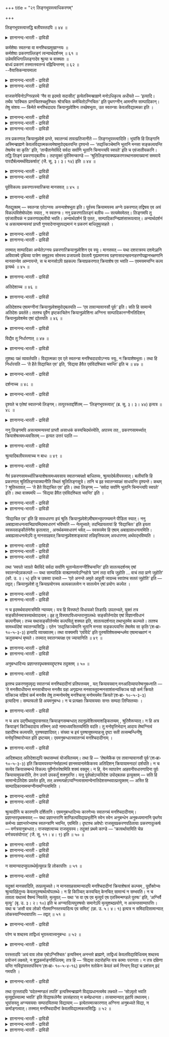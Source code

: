 +++
title = "२९ लिङ्गभूयस्त्वाधिकरणम्"

+++

लिङ्गभूयस्त्वात्तद्धि बलीयस्तदपि ॥ ४४ ॥  
<details><summary>ज्ञानानन्द-भारती - द्राविडी</summary>

लिङ्गबूयस्त्वात्तत्ति पलीयस्तदबि ॥ ४४ ॥
</details>

कर्मशेषाः स्वतन्त्रा वा मनश्चित्प्रमुखाग्नयः ॥  
कर्मशेषाः प्रकरणाल्लिङ्गं त्वन्यार्थदर्शनम् ॥ ६१ ॥  
उन्नेयविधिगाल्लिङ्गादेव श्रुत्या च वाक्यतः ॥  
बाध्यं प्रकरणं तस्मात्स्वतन्त्रं वह्निचिन्तनम् ॥ ६२ ॥  
--वैयासिकन्यायमाला

<details><summary>ज्ञानानन्द-भारती - द्राविडी</summary>

मऩस्, सित् मुदलाऩ अक्ऩिगळ् कर्मावै यॊट्टिऩवैगळा? अल्लदु स्वदन्दिरमाऩवैगळा? पिरगरणत्तिऩाल् कर्मावै यॊट्टिऩवै ताऩ्। लिङ्गमो वेऱु विषयत्तैक् काट्टक् कूडियदु।
</details>

<details><summary>ज्ञानानन्द-भारती - द्राविडी</summary>

ऊहिक्कक्कूडिय विदियिलुळ्ळ लिङ्गत्तिऩालुम्, सुरुदियिऩालुम्, वाक्कियत्तिऩालुम् पिरगरणम् पादिक्कप् पडुगिऱदु। आगैयाल् अक्ऩिगळैच् चिन्दिप्पदु स्वदन्दिर माऩदुदाऩ्।
</details>

वाजसनेयिनोऽग्निरहस्ये ‘नैव वा इदमग्रे सदासीत्’ इत्येतस्मिन्ब्राह्मणे मनोऽधिकृत्य अधीयते — ‘इत्यादि। तथैव ‘वाक्चितः प्राणचितश्चक्षुश्चितः श्रोत्रचितः कर्मचितोऽग्निचितः’ इति पृथगग्नीन् आमनन्ति साम्पादिकान्। तेषु संशयः — किमेते मनश्चिदादयः क्रियानुप्रवेशिनः तच्छेषभूताः, उत स्वतन्त्राः केवलविद्यात्मका इति ।

<details><summary>ज्ञानानन्द-भारती - द्राविडी</summary>

(पुरुषऩुडैय नूऱुवयदिल् ३६००० तिऩङ्गळ् उळ्ळऩ। ऒव्वॊरु तिऩत्तिलुम् उण्डागुम् मनोवि रुत्तियै अक्ऩियाग तियाऩित्तु ३६००० अक्ऩिगळैयुम् पिरदयगात्मस्वरूबमाग तियाऩम् सॆय्य वेण्डुम्। इदु पोल् वाक्, किराणम्, कण् मुदलाऩ इन्दिरियङ्गळिऩ् विरुत्तिगळुम् अक्ऩिगळ्। इवैगळ् अक्ऩि सयऩबिरगर णत्तिल् पडिक्कप्पट्टिरुप्पदाल् कर्मावुक्कु अङ्गम्। स्वदन्दिरमाऩ उबासऩमल्ल लिङ्गङ्गळ् अदिगमाग इरुन्दालुम् अवै तुदिसॆय्गिऱ अर्त्तवाद वाक्यत् तिलिरुप्पदाल् अवै पिरमाणमागादु। आगैयाल् पिरगरणबलत्ताल् इवै कर्मसेषम् ताऩ् ऎऩ्ऱु पूर्वबक्षम्।
</details>

<details><summary>ज्ञानानन्द-भारती - द्राविडी</summary>

इङ्गु तऩियाग विदि इल्लाददाल् अर्त्त वादत्तैक्कॊण्डे विदियै ऊगिक्क वेण्डियिरुप् पदाल् इन्द पिराह्मणम् मुऴुवदुमे विदिरूबम्दाऩ्। इदिलुळ्ळ लिङ्गम् पिरबलमाऩदालुम् मेलुम् सुरुदि वाक्य पिरमाणङ्गळिलिरुप्पदालुम् इम्मूऩ्ऱु पिरबल पिरमाणङ्गळाल् तुर्बलमाऩ पिरगरणत्तै तळ्ळिविट्टु इदु स्वदन्दिरमाऩ उबासऩम् ऎऩ्ऱु तीर्माऩम् ऎऩ्ऱु सित्तान्दम्)।
</details>

<details><summary>ज्ञानानन्द-भारती - द्राविडी</summary>

वाजसनेयिगळ् अक्ऩिरहस्यत्तिल् “इदु मुदलिल् सत्तागवुम् इरुन्ददिल्लै” ऎऩ्ऱ इन्द पिराह् मणत्तिल् मऩसैक् कुऱित्तु, अदु पूज्यमायुम्, मऩो मयमायुम्, मऩोविरुत्तियिल् आरोबिक्कप्पट्टदायुम् मुप्पत्ति आऱायिरम् अक्ऩिगळै तऩ्ऩुडैयदाग पार्त्तदु ऎऩ्बदु मुदलाऩदु सॊल्गिऱार्गळ्। अप्पडिये वाक्किऩाल् एऱ्पडुवदु क्राणत्ताल् एऱ्पडुवदु, कादिऩाल् एऱ्पडुवदु, कर्माविऩाल् (कर्मेन्दिरियत्ताल्) एऱ्पडुवदु, अक्ऩियिऩाल्(त्वक्किऩाल्)एऱ्पडुवदु ऎऩ्ऱु आरोबिक्कप्पट्ट वेऱु अक्ऩिगळैयुम् सॊल्लुगि ऱार्गळ्। अवै विषयमाग संसयम् - मऩसिऩाल् एऱ्प टुवदु मुदलाऩ इवै कर्माक्कळुडऩ् सेर्न्दु अवैग ळुक्कु सेषमायिरुप्पवैगळा? अल्लदु, स्वदन्दिरमाग तऩियाऩ उबासऩा स्वरूबङ्गळा? ऎऩ्ऱु।
</details>

तत्र प्रकरणात् क्रियानुप्रवेशे प्राप्ते, स्वातन्त्र्यं तावत्प्रतिजानीते — लिङ्गभूयस्त्वादिति। भूयांसि हि लिङ्गानि अस्मिन्ब्राह्मणे केवलविद्यात्मकत्वमेषामुपोद्बलयन्ति दृश्यन्ते — ‘तद्यत्किञ्चेमानि भूतानि मनसा सङ्कल्पयन्ति तेषामेव सा कृतिः’ इति, ‘तान्हैतानेवंविदे सर्वदा सर्वाणि भूतानि चिन्वन्त्यपि स्वपते’ इति च एवंजातीयकानि। तद्धि लिङ्गं प्रकरणाद्बलीयः। तदप्युक्तं पूर्वस्मिन्काण्डे — ‘श्रुतिलिङ्गवाक्यप्रकरणस्थानसमाख्यानां समवाये पारदौर्बल्यमर्थविप्रकर्षात्’ (जै. सू. ३। ३। १४) इति ॥ ४४ ॥

<details><summary>ज्ञानानन्द-भारती - द्राविडी</summary>

अप्पॊऴुदु पिरगरणत्तिऩाल् कर्मावुडऩ् सेर्न् दवै ऎऩ्ऱु वरुम्बोदु, "लिङ्गम् अदिगमायिरुप्पदाल्” स्वादन्द्र्यम् ताऩ् ऎऩ्ऱु पिरदिक्ञै सॆय्गिऱार्। इन्द पिराह्मणत्तिल् इवैगळुक्कु वॆऱुम् वित्यास्वरूब मायिरुक्कुम् तऩ्मैयै पलप्पडुत्तुवदाग अदिगमाऩ लिङ्गङ्गळ् काणप्पडुगिऩ्ऱऩ अल्लवा? “इन्द पूदङ्गळ् ऎदै ऎदैयॆल्लाम्मऩदाल् कल्बिक्किऩ्ऱऩवो, अदु अवैगळिऩ् सॆयल् ऎऩ्ऱु, अन्द इवैगळै ऎप्पॊ ऴुदुम् ऎल्ला पूदङ्गळुम् इव्विदम् तियाऩिक्किऱ वऩुक्कु तूङ्गुम् पोदुगूड कॊण्डु वन्दु सेर्क्किऩ्ऱऩ” ऎऩ्ऱु इदु पोल उळ्ळवैगळ्।
</details>

<details><summary>ज्ञानानन्द-भारती - द्राविडी</summary>

अन्द लिङ्गमो, पिरगरणत्तैविड अदिग पल मुळ्ळदु, अप्पडिये मुन्दिऩ काण्डत्तिल् सॊल्लप्पट्टि रुक्किऱदु, “सुरुदि, लिङ्गम्, वाक्यम्, पिरगरणम्, स्ताऩम्, समाक्यै इवै सेरुम्बोदु मेलुळ्ळदऱ्कु पलम् कुऱैवु, विषयत्तिलिरुन्दु विलगियिरुप्पदाल्" (जैमिऩि सूत्रम्।III-३-१४) ऎऩ्ऱु।
</details>

पूर्वविकल्पः प्रकरणात्स्यात्क्रिया मानसवत् ॥ ४५ ॥  
<details><summary>ज्ञानानन्द-भारती - द्राविडी</summary>

पूर्वविगल्ब: प्रगरणात् स्यात् क्रिया माऩसवत् ॥ ४५ ॥
</details>

नैतद्युक्तम् — स्वतन्त्रा एतेऽग्नयः अनन्यशेषभूता इति। पूर्वस्य क्रियामयस्य अग्नेः प्रकरणात् तद्विषय एव अयं विकल्पविशेषोपदेशः स्यात् , न स्वतन्त्रः। ननु प्रकरणाल्लिङ्गं बलीयः — सत्यमेवमेतत्। लिङ्गमपि तु एवंजातीयकं न प्रकरणाद्बलीयो भवति। अन्यार्थदर्शनं हि एतत् , साम्पादिकाग्निप्रशंसारूपत्वात्। अन्यार्थदर्शनं च असत्यामन्यस्यां प्राप्तौ गुणवादेनाप्युपपद्यमानं न प्रकरणं बाधितुमुत्सहते ।

<details><summary>ज्ञानानन्द-भारती - द्राविडी</summary>

पूर्वबक्षम् : इन्द अक्ऩिगळ् स्वदन्दिरमाऩवै, वेऱु ऎदऱ्कुम् सेषमायिरुप्पवैयल्ल, ऎऩ्ऱु ऎदु सॊल्लप्पट्टदो, अदु युक्तमिल्लै। मुऩ्ऩाल् उळ्ळ किरियामयमाऩ अक्ऩियिऩ् पिरगरणत्तिऩाल्, अदु विषयमागवे विसेषमाऩ सङ्गल्बत्तिऩ् उबदेसमायि रुक्कलाम् ; स्वदन्दिरमल्ल।
</details>

<details><summary>ज्ञानानन्द-भारती - द्राविडी</summary>

पिरगरणत्तैविड लिङ्गम् अदिग पलमुळ्ळदिल् लैया? ऎऩ्ऱाल्, अदु वास्तवम् ताऩ्। आऩाल्, इदु पोलुळ्ळ लिङ्गमुम्, पिरगरणत्तैविड अदिग पलमुळ्ळ तॆऩ्बदिल्लै, एऩॆऩ्ऱाल्, इदु वेऱु विषयत्तै यल्लवा काट्टुवदु पावऩै सॆय्य वेण्डिय अक्ऩियिऩ् स्तोत्ररूबमायिरुप्पदाल् वेऱु पिराप्ति इल्लामलिरुन्दाल् वेऱु विषयत्तैक् काट्टुवदु कुणवादमाग पॊरुन्दक्कूडियदु पिरगरणत्तै पादिक्कप्पोदादु।
</details>

तस्मात् साम्पादिका अप्येतेऽग्नयः प्रकरणात्क्रियानुप्रवेशिन एव स्युः। मानसवत् — यथा दशरात्रस्य दशमेऽहनि अविवाक्ये पृथिव्या पात्रेण समुद्रस्य सोमस्य प्रजापतये देवतायै गृह्यमाणस्य ग्रहणासादनहवनाहरणोपह्वानभक्षणानि मानसान्येव आम्नायन्ते, स च मानसोऽपि ग्रहकल्पः क्रियाप्रकरणात् क्रियाशेष एव भवति — एवमयमप्यग्नि कल्प इत्यर्थः ॥ ४५ ॥

<details><summary>ज्ञानानन्द-भारती - द्राविडी</summary>

आगैयाल् इन्द अक्ऩिगळ् पाविक्कवेण्डियदायि रुन्दालुम्, पिरगरणत्तिऩाल्, कर्माविल् सम्बन्दप्पट्ट वैगळेयागुम्। "माऩसम् पोल" ऎप्पडियॆऩ्ऱाल्, तुवादसरात्रत्तिल् “अवि वाक्यम्” ऎऩ्ऱ पत्तावदु नाळिल् पिरुदिवीयागिऱ पात्तिरत्तिऩाल् पिरजाबदियॆऩ्ऱ तेवदैयै उत्तेसित्तु ऎडुक्कप्पडुगिऱ समुत्तिरमागिऱ सोमरसत्तिऱ्कु किरहऩम् (ऎडुप्पदु), आसादऩम् (वैप्पदु)। हवऩम् (होमम्), आहरणम् (मीदत्तै ऎडुत्तुक्कॊळ्वदु), उबह्वाऩम् (ऒरुवरैयॊरुवर् कूप्पिट्टु अनुमदि कॊडुप्पदु) पक्षणम् (साप्पिडुवदु) ऎल्लाम् मऩसिऩालेये सॆय्यवेण्डियदाग सॊल्लप् पट्टिरुक्किऩ्ऱऩ। अन्द क्रह कारियम् माऩसमाय् इरुन्दालुम् कर्म पिरगरणमायिरुप्पदाल्, कर्मावुक्कु अङ्गमागत्ताऩ् आगिऱदु। अव्विदमे इन्द अक्ऩियै कल्बिप्पदुम्, ऎऩ्ऱु अर्त्तम्।
</details>

अतिदेशाच्च ॥ ४६ ॥  
<details><summary>ज्ञानानन्द-भारती - द्राविडी</summary>

अदिदेसाच्च ॥ ४६ ॥
</details>

अतिदेशश्च एषामग्नीनां क्रियानुप्रवेशमुपोद्बलयति — ‘एव तावान्यावानसौ पूर्वः’ इति। सति हि सामान्ये अतिदेशः प्रवर्तते। ततश्च पूर्वेण इष्टकाचितेन क्रियानुप्रवेशिना अग्निना साम्पादिकानग्नीनतिदिशन् क्रियानुप्रवेशमेव एषां द्योतयति ॥ ४६ ॥

<details><summary>ज्ञानानन्द-भारती - द्राविडी</summary>

मेलुम्, अदिदेसमुम् (अदैप्पोल इदु ऎऩ्बदु) इन्द अक्ऩिगळुक्कु किरियैयुडऩ् सम्बन्दत्तै पलप् पडुत्तुगिऱदु, पूज्यमाऩ मुप्पत्ति आऱायिरम् अक्ऩिगळ् अवैगळिल् ऒव्वॊऩ्ऱुमे मुऩ्ऩुळ्ळ अदु ऎव्वळवो अव्वळवु ऎऩ्ऱु, समाऩमायिरुन्दाल्दाऩ् अदिदेसम् इरुक्कुमॆऩ्बदु पिरसित्तम्। आगैयाल् मुऩ्ऩुळ्ळ, इष्टगैयाल् एऱ्पडुम् किरियैक्कु सम्बन्दप्पट्ट अक्ऩियुडऩ्, पावऩैसॆय्य वेण्डिय अक्ऩिगळै अदिदेसम् सॆय्वदु इवैगळुक्कुम् कर्माविऩ् सम्बन्दत्तैये काट्टुगिऱदु।
</details>

विद्यैव तु निर्धारणात् ॥ ४७ ॥  
<details><summary>ज्ञानानन्द-भारती - द्राविडी</summary>

वित्३यैव तु निर्दा४रणात् ॥ ४७ ॥
</details>

तुशब्दः पक्षं व्यावर्तयति। विद्यात्मका एव एते स्वतन्त्रा मनश्चिदादयोऽग्नयः स्युः, न क्रियाशेषभूताः। तथा हि निर्धारयति — ‘ते हैते विद्याचित एव’ इति, ‘विद्यया हैवैत एवंविदश्चिता भवन्ति’ इति च ॥ ४७ ॥

<details><summary>ज्ञानानन्द-भारती - द्राविडी</summary>

सित्तान्दम् : ‘तु’ (आऩाल्) ऎऩ्ऱ सप्तम् (मुऩ्) पक्षत्तै विलक्कुगिऱदु। इन्द मऩसिऩाल् एऱ्पडुवदु ऎऩ्बदु मुदलाऩ पावऩारूबमाऩ अक्ऩिगळ् स्वदन् दिरम्दाऩ् किरिया सेषमायिरुप्पवैयल्ल। अप्पडिये यल्लवा निर्दारणम् सॆय्यप्पडुगिऱदु। 'अन्द इवै पावऩैयाल् एऱ्पडुगिऱवैगळे' ऎऩ्ऱुम् 'इव्विदम् त्याऩम् सॆय्गिऱवऩुडैय त्याऩत्ताल्दाऩ् इवैगळ् एऱ्पट्टिरुक्किऩ्ऱऩ' ऎऩ्ऱुम्,
</details>

दर्शनाच्च ॥ ४८ ॥  
<details><summary>ज्ञानानन्द-भारती - द्राविडी</summary>

तार्सनाच्च ॥ ४८ ॥
</details>

दृश्यते च एतेषां स्वातन्त्र्ये लिङ्गम्। तत्पुरस्ताद्दर्शितम् — ‘लिङ्गभूयस्त्वात्’ (ब्र. सू. ३। ३। ४४) इत्यत्र ॥ ४८ ॥

<details><summary>ज्ञानानन्द-भारती - द्राविडी</summary>

इवैगळुडैय स्वदन्दिर विषयमाग लिङ्गमुम् काणप्पडुगिऱदु। अदु मुऩ्ऩाल् “लिङ्गम् अदिगमाय् इरुप्पदाल्" (सूत्रम्।III-३-४४) ऎऩ्ऱविडत्तिल् काट्टप्पट्टुविट्टदु।
</details>

ननु लिङ्गमपि असत्यामन्यस्यां प्राप्तौ असाधकं कस्यचिदर्थस्येति, अपास्य तत् , प्रकरणसामर्थ्यात् क्रियाशेषत्वमध्यवसितम् — इत्यत उत्तरं पठति —

<details><summary>ज्ञानानन्द-भारती - द्राविडी</summary>

वेऱु ऎदऩालुम् एऱ्पडामल्बोऩाल्, लिङ्गमुम् कूड ऎन्द विषयत्तैयुम् सादिक्कक्कूडियदिल्लै यॆऩ्ऱु अदै तळ्ळिविट्टु, पिरगरणबलत्तिऩाल् किरियासेषमायिरुक्कुम् तऩ्मै तीर्माऩिक्कप्पट्टदे यॆऩ्ऱाल् अदऱ्कु पदिल् सॊल्गिऱार्:-
</details>

श्रुत्यादिबलीयस्त्वाच्च न बाधः ॥ ४९ ॥  
<details><summary>ज्ञानानन्द-भारती - द्राविडी</summary>

च्रुत्यादिबलीयस्त्वाच्च न पाद: ॥ ४९ ॥
</details>

नैवं प्रकरणसामर्थ्यात्क्रियाशेषत्वमध्यवसाय स्वातन्त्र्यपक्षो बाधितव्यः, श्रुत्यादेर्बलीयस्त्वात्। बलीयांसि हि प्रकरणात् श्रुतिलिङ्गवाक्यानीति स्थितं श्रुतिलिङ्गसूत्रे। तानि च इह स्वातन्त्र्यपक्षं साधयन्ति दृश्यन्ते। कथम् ? श्रुतिस्तावत् — ‘ते हैते विद्याचित एव’ इति। तथा लिङ्गम् — ‘सर्वदा सर्वाणि भूतानि चिन्वन्त्यपि स्वपते’ इति। तथा वाक्यमपि — ‘विद्यया हैवैत एवंविदश्चिता भवन्ति’ इति ।

<details><summary>ज्ञानानन्द-भारती - द्राविडी</summary>

पिरगरणत्तिऩ् पलत्तैक्कॊण्डु किरिया सेषमाय् इरुक्कुम् तऩ्मैयै तीर्माऩित्तु इव्विदम् स्वदन्दिरमॆऩ्ऱबक्षम् पादिक्कक्कूडियदिल्लै। "सुरुदि मुदलियदु अदिग पलमुळ्ळवैगळाऩदिऩाल्”, सुरुदि, लिङ्गम्, वाक्यम् इवैगळ् पिरगरणत्तैविड अदिग पलमुळ्ळवैयॆऩ्ऱल्लवा “सुरुदि लिङ्ग” सूत्रत्तिल् (जैमिनि।II-३-१४) तीर्माऩित्तिरुक्किऱदु? अवैगळो इङ्गे स्वदन्दिरम् ऎऩ्ऱ पक्षत्तै सादित्तुक् कॊडुप्पदागत् तॆरिगिऩ्ऱऩ।
</details>

<details><summary>ज्ञानानन्द-भारती - द्राविडी</summary>

ऎप्पडि? सुरुदि: "अन्द इवै वित्यैयिऩाल् एऱ्पडुबवै ताऩ्” ऎऩ्ऱु अप्पडिये लिङ्गम्: “ऎप्पॊऴुदुम् ऎल्ला पूदङ्गळुम् तूङ्गुगिऱवऩुक्कुम् कूड सेर्त्तु विडुगिऱार्गळ्" ऎऩ्ऱु अप्पडि वाक्यमुम् 'इव्विदम् अऱिगिऱवऩुक्कु वित्यैयिऩालेये इवै सेर्क्कप्पट्टवैयागिऩ्ऱऩ' ऎऩ्ऱु।
</details>

‘विद्याचित एव’ इति हि सावधारणा इयं श्रुतिः क्रियानुप्रवेशेऽमीषामभ्युपगम्यमाने पीडिता स्यात्। ननु अबाह्यसाधनत्वाभिप्रायमिदमवधारणं भविष्यति — नेत्युच्यते; तदभिप्रायतायां हि ‘विद्याचितः’ इति इयता स्वरूपसङ्कीर्तनेनैव कृतत्वात् , अनर्थकमवधारणं भवेत् — स्वरूपमेव हि एषाम् अबाह्यसाधनत्वमिति। अबाह्यसाधनत्वेऽपि तु मानसग्रहवत् क्रियानुप्रवेशशङ्कायां तन्निवृत्तिफलम् अवधारणम् अर्थवद्भविष्यति ।

<details><summary>ज्ञानानन्द-भारती - द्राविडी</summary>

“वित्यैयिऩाल् एऱ्पडुबवैदाऩ्" ऎऩ्ऱु अवदारणत्तुडऩ् (“ताऩ्” ऎऩ्ऱु अऴुत्तिच् चॊल्लुम् वार्त्तैयुडऩ्) कूडिऩ सुरुदियाऩदु, इवैगळुक्कु किरिया सम्बन्दत्तै ऒप्पुक्कॊण्डाल्, पादिक्कप्पट्ट ताग आगुम्।
</details>

<details><summary>ज्ञानानन्द-भारती - द्राविडी</summary>

वॆळिसादऩम् इल्लैयॆऩ्ऱ अबिप्पिराय मुळ्ळदाग इन्द अवदारणम् इरुक्कलामेयॆऩ्ऱाल्, अप्पडिल्ल ऎऩ्ऱु सॊल्लप्पडुगिऱदु। अन्द अबिप्पिराय मिरुक्कुमेयाऩाल् “वित्यैयिऩाल् एऱ्पडुवदु” ऎऩ्ऱ इव्वळविऩालेये वित्यास्वरूबम् सॊल्लप्पट्टदाग आगिविडुमाऩदिऩाल् इन्द अवदारणम् अर्त्तमऱ्ऱदाग एऱ्पडुम्। एऩॆऩ्ऱाल्, इवैगळिऩ् स्वरूबमे वॆळिसादऩमऱ्ऱ तऩ्मैदाऩे।
</details>

<details><summary>ज्ञानानन्द-भारती - द्राविडी</summary>

वॆळिसादऩमऱ्ऱदायिरुन्द पोदिलुम् माऩसमाऩ किरहम्बोल किरियैयुडऩ् सेरलामेयॆऩ्ऱु सन्दे हम् वरुम्बोदु, अदैयुम् विलक्कुवदैक् पिरयोजऩ मायुळ्ळदाग अवदारणम् अर्त्तमुळ्ळदाग आगुम्।
</details>

तथा ‘स्वपते जाग्रते चैवंविदे सर्वदा सर्वाणि भूतान्येतानग्नींश्चिन्वन्ति’ इति सातत्यदर्शनम् एषां स्वातन्त्र्येऽवकल्पते — यथा साम्पादिके वाक्प्राणमयेऽग्निहोत्रे ‘प्राणं तदा वाचि जुहोति … वाचं तदा प्राणे जुहोति’ (कौ. उ. २। ५) इति च उक्त्वा उच्यते — ‘एते अनन्ते अमृते आहुती जाग्रच्च स्वपंश्च सततं जुहोति’ इति — तद्वत्। क्रियानुप्रवेशे तु क्रियाप्रयोगस्य अल्पकालत्वेन न सातत्येन एषां प्रयोगः कल्पेत ।

<details><summary>ज्ञानानन्द-भारती - द्राविडी</summary>

अप्पडिये, "तूङ्गुगिऱवऩो, विऴित्तुक् कॊण्डि रुप्पवऩो ऎप्पडियुम्, इव्विदम् अऱिन्दवऩुक्कु ऎप्पॊऴुदुम् ऎल्ला पूदङ्गळुम् इन्द अक्ऩिगळै सेर्त्तुक् कॊडुक्किऩ्ऱऩ” ऎऩ्ऱु तॊडर्न्दिरुप्पदैक् काण्बदु इवैगळुक्कु स्वादन्द्र्यमाऩाल्दाऩ् पॊरुन्दुम्।
</details>

<details><summary>ज्ञानानन्द-भारती - द्राविडी</summary>

ऎप्पडि सम्बादऩम् (पावऩै) सॆय्य वेण्डिय तायुळ्ळ वाक्कु पिराणमय अक्ऩिहोत्रत्तिल् “अप्पॊऴुदु पिराणऩै वाक्किल् होमम् सॆय्गिऱाऩ्, अप्पॊऴुदु वाक्कै पिराणऩिल् होमम् सॆय्गिऱाऩ्” (कौषीदगी।II-५) ऎऩ्ऱु सॊल्लिविट्टु, “इन्द ऎल्लै यऱ्ऱ अमिरुदमाऩ इरण्डु आहुदिगळै विऴित्तुक् कॊण्डिरुक्कैयिलुम्, तूङ्गुम्बोदुम् तॊडर्न्दु होमम् सॆय्गिऱाऩ्" ऎऩ्ऱु सॊल्लप्पडुगिऱदो, अदैप्पोलवे किरियैयुडऩ् सेरुमाऩाल् किरियै सॆय्वदु स्वल्बगालमे याऩदाल्, इवैगळुक्कु तॊडर्न्दु (ऎप्पॊऴुदुम्) पिरयोगम् एऱ्पडादु।
</details>

न च इदमर्थवादमात्रमिति न्याय्यम्। यत्र हि विस्पष्टो विधायको लिङादिः उपलभ्यते, युक्तं तत्र सङ्कीर्तनमात्रस्यार्थवादत्वम्। इह तु विस्पष्टविध्यन्तरानुपलब्धेः सङ्कीर्तनादेव एषां विज्ञानविधानं कल्पनीयम्। तच्च यथासङ्कीर्तनमेव कल्पयितुं शक्यत इति, सातत्यदर्शनात् तथाभूतमेव कल्प्यते। ततश्च सामर्थ्यादेषां स्वातन्त्र्यसिद्धिः। एतेन ‘तद्यत्किञ्चेमानि भूतानि मनसा सङ्कल्पयन्ति तेषामेव सा कृतिः’(श॰ब्रा॰ १०-५-३-३) इत्यादि व्याख्यातम्। तथा वाक्यमपि ‘एवंविदे’ इति पुरुषविशेषसम्बन्धमेव एषामाचक्षाणं न क्रतुसम्बन्धं मृष्यते। तस्मात् स्वातन्त्र्यपक्ष एव ज्यायानिति ॥ ४९ ॥

<details><summary>ज्ञानानन्द-भारती - द्राविडी</summary>

मेलुम्, इदुवॆऱुम् अर्त्तवादमॆऩ्बदुम् नियाय मिल्लै। ऎङ्गे वॆगुस्पष्टमाग विदिप्पदायुळ्ळ लिङ् मुदलियदु काणप्पडुगिऱदो, अङ्गेयल्लवा सॊल्व तऱ्कु मट्टुम् अर्त्तवादत्तऩ्मै युक्तमागुम्? इङ्गे यो वॆगु तॆळिवायुळ्ळ वेऱु विदि काणप्पडाददाल्, सॊल्वदिलिरुन्दे इवैगळुक्कु उबासऩा विदि कल्बिक्कवेण्डुम्। अदुवुम् ऎप्पडि सॊल्लियिरुक्किऱदो अप्पडियेदाऩ् कल्बिक्कमुडियुम् ऎऩ्ऱु तुडर्च्चिगाणप् पडुवदाल्, अव्विदमे ताऩ् कल्बिक्कप्पडुगिऱदु। अन्द पलत्तिऩालुम् स्वादन्द्र्यम् सित्तिक्किऱदु। इदिऩाल् “इन्द पूदङ्गळ् ऎदैयॆल्लाम् मऩसिऩाल् सङ्गल्बिक् किऩ्ऱऩवो, अवैगळुडैयदे इन्द सॆयल्” ऎऩ्बदु मुदलियदुम् वियाक्याऩम् सॆय्यप्पट्टुविट्टदु। अप्पडिये “इव्विदम् अऱिन्दवऩुक्कु” ऎऩ्ऱ कुऱिप्पिट्ट पुरुषऩुडऩ् सम्बन्दत्तैये सॊल्गिऱ वाक्यमुम् किरदु सम्बन्दत्तै सहिक्कादु।
</details>

<details><summary>ज्ञानानन्द-भारती - द्राविडी</summary>

आगैयाल् स्वादन्द्र्य पक्षम् ताऩ् सिऱन्ददु ऎऩ्ऱु।
</details>

अनुबन्धादिभ्यः प्रज्ञान्तरपृथक्त्ववद्दृष्टश्च तदुक्तम् ॥ ५० ॥  
<details><summary>ज्ञानानन्द-भारती - द्राविडी</summary>

अऩुबन्दादिप्पुय: प्रज्ञान्दरप्रुदक्त्व वत्त्रुष्टच्च तदुक्तम् ॥ ५० ॥
</details>

इतश्च प्रकरणमुपमृद्य स्वातन्त्र्यं मनश्चिदादीनां प्रतिपत्तव्यम् , यत् क्रियावयवान् मनआदिव्यापारेष्वनुबध्नाति — ‘ते मनसैवाधीयन्त मनसाचीयन्त मनसैव ग्रहा अगृह्यन्त मनसास्तुवन्मनसाशंसन्यत्किञ्च यज्ञे कर्म क्रियते यत्किञ्च यज्ञियं कर्म मनसैव तेषु तन्मनोमयेषु मनश्चित्सु मनोमयमेव क्रियते’(श॰ब्रा॰ १०-५-३-३) इत्यादिना। सम्पत्फलो हि अयमनुबन्धः। न च प्रत्यक्षाः क्रियावयवाः सन्तः सम्पदा लिप्सितव्याः ।

<details><summary>ज्ञानानन्द-भारती - द्राविडी</summary>

इदिऩालेयुम्, पिरगरणत्तै मीऱि मऩसिऩाल् एऱ्पडुवदु मुदलियवैगळुक्कु स्वादन्द्र्यम् अऱियप् पडवेण्डुम्। ऎप्पडि ऎऩ्ऱाल्, किरियैयिऩ् अङ्गङ्गळै मऩस् मुदलाऩदिऩ् वियाबारङ्गळिल् सम्बन्दप्पडुत् तिविडुगिऱदु। “अन्द अक्ऩिगळ् मऩसिऩालेये आदाऩम् सॆय्यप्पट्टऩ। मऩसिऩालेये (इष्टगैगळ्) सेर्क् कप्पट्टऩ; मऩसिऩालेये किरहङ्गळ् (पात्तिरङ्गळ्) किरहिक्कप्पट्टऩ; मऩसिऩाल् (उत्कादाक्कळ्) स्तोत् रम् सॆय्गिऱार्गळ्; मऩसिऩाल् (होदाक्कळ्) स्तोत्रम् सॆय्गिऱार्गळ्; यक्ञत्तिल् ऎन्द ऎन्द कर्मा सॆय्यप् पडुगिऱदो, ऎदु ऎदॆल्लाम् यक्ञस्वरूब कर्मावो ऎल्लाम् मऩसिऩाल् ताऩ्। मऩसिऩाल् सॆय्यप्पट्ट अन्द मऩोमयङ्गळिल् मऩोमयम्दाऩ् सॆय्यप्पडु किऱदु” ऎऩ्बदु मुदलियदाल्। इव्विदम् सेर्त्तुविडुवदु सम्बत्तै (पावऩैयै) पिरयोजऩमायुडैयदु। पिरत्यक्षमायिरुक्किऱ किरियैयिऩ् अङ्गङ्गळ् सम्बत् तिऩाल् अडैयत्तक्कवै अल्ल।
</details>

न च अत्र उद्गीथाद्युपासनवत् क्रियाङ्गसम्बन्धात् तदनुप्रवेशित्वमाशङ्कितव्यम् , श्रुतिवैरूप्यात्। न हि अत्र क्रियाङ्गं किञ्चिदादाय तस्मिन् अदो नामाध्यवसितव्यमिति वदति। तु मनोवृत्तिभेदान् आदाय तेष्वग्नित्वं ग्रहादींश्च कल्पयति, पुरुषयज्ञादिवत्। संख्या च इयं पुरुषायुषस्याहःसु दृष्टा सती तत्सम्बन्धिनीषु मनोवृत्तिष्वारोप्यत इति द्रष्टव्यम्। एवमनुबन्धात्स्वातन्त्र्यं मनश्चिदादीनाम् ।

<details><summary>ज्ञानानन्द-भारती - द्राविडी</summary>

इङ्गे उत्कीदम् मुदलाऩ उबासऩैगळैप् पोल किरियैयिऩ् अङ्गत्तिऱ्कु सम्बन्दमिरुप्पदाल् किरियैक्कु सम्बन्दमुळ्ळवैयॆऩ्ऱु ऎण्ण मुडियादु। सुरुदि वेऱुविदमायिरुप्पदाल्। इङ्गे एदेऩुम् किरियाङ् गत्तै ऎडुत्तुक्कॊण्डु अदिल् इदै अत्यासम् सॆय्यवेण्डुमॆऩ्ऱु सॊल्लविल्लैये? आऩाल् मुप्पत्ति आऱायिरम् मऩोविरुत्ति पेदङ्गळै ऎडुत्तुक्कॊण्डु अवैगळिल् अक्ऩित्तऩ्मैयैयुम् पात्तिरम् मुदलियवैगळैयुम् कल्बिक्किऱदु। पुरुषयक् ञम् मुदलियदिल्बोल (३६,०००) इन्द ऎण्णिक्कैयो मऩुष्यऩुडैय आयुसिलुळ्ळ नाट्कळिल् (वरुषम् ३६० नाट्कळ् वीदम् १०० वरुषङ्गळुक्कु) काणप्पडुवदा यिरुप्पदु अवैगळुक्कु सम्बन्दप्पट्ट मऩोविरुत्ति कळिल् एऱ्ऱप्पडुगिऩ्ऱदु ऎऩ्ऱु अऱियवुम्। इव्विदम् अऩुबन्दमिरुप्पदाल् मऩसिऩाल् एऱ्पडुबवैगळुक्कु स्वादन्द्र्यम्।
</details>

आदिशब्दात् अतिदेशाद्यपि यथासम्भवं योजयितव्यम्। तथा हि — ‘तेषामेकैक एव तावान्यावानसौ पूर्वः’(श॰ब्रा॰ १०-५-३-३) इति क्रियामयस्याग्नेर्माहात्म्यं ज्ञानमयानामेकैकस्य अतिदिशन् क्रियायामनादरं दर्शयति। न च सत्येव क्रियासम्बन्धे विकल्पः पूर्वेणोत्तरेषामिति शक्यं वक्तुम्। न हि, येन व्यापारेण आहवनीयधारणादिना पूर्वः क्रियायामुपकरोति, तेन उत्तरे उपकर्तुं शक्नुवन्ति। यत्तु पूर्वपक्षेऽप्यतिदेश उपोद्बलक इत्युक्तम् — सति हि सामान्येऽतिदेशः प्रवर्तत इति, तत् अस्मत्पक्षेऽप्यग्नित्वसामान्येनातिदेशसम्भवात्प्रत्युक्तम् — अस्ति हि साम्पादिकानामप्यग्नीनामग्नित्वमिति ।

<details><summary>ज्ञानानन्द-भारती - द्राविडी</summary>

(सूत्तिरत्तिलुळ्ळ) 'आदि' (मुदलिय) ऎऩ्ऱ सप्तत्तिऩाल् अदिदेसम् मुदलियदुम् सम्बवत्तिऱ्कुत् तक्कबडि सेर्त्तुक्कॊळ्ळ वेण्डियवै। अप्पडिये "मुऩ्ऩुळ्ळ अदु ऎव्वळवो, अव्वळवु अवैगळिल् ऒव्वॊऩ्ऱुम्" ऎऩ्ऱु किरियामयमाऩ अक्ऩियिऩ् माहात्म्यत्तै ञाऩमयङ्गळिल् ऒव्वॊऩ्ऱुक्कुम् अदिदेसम् सॆय्वदु किरियैयिल् अऩादावैक् काट्टु किऱदु। किरिया सम्बन्दम् इरुक्कुम् पोदे मुऩ्ऩुळ्ळ तुडऩ् पिऩ्ऩुळ्ळवैगळुक्कु विगल्बम् ऎऩ्ऱु सॊल्ल मुडियादु। एऩॆऩ्ऱाल् आहवनीयत्तै तरिक्किऱदु मुदलिय ऎन्द वियाबारत्तिऩाल् मुऩ्ऩुळ्ळदु (अक्ऩि) किरियैक्कु उबगारम् सॆय्गिऱदो अन्द वियाबारत् तिऩाल् मेलुळ्ळवै उबगारम् सॆय्यमुडियादु।
</details>

<details><summary>ज्ञानानन्द-भारती - द्राविडी</summary>

पूर्वबक्षत्तिलुम् अदिदेसम् पक्कबलम् कॊडुप्प तॆऩ्ऱु ऎदु सॊल्लप्पट्टदो, समाऩत्तऩ्मै यिरुन्दाल् अदिदेसम् पिरविरुत्तिक्किऱदु ऎऩ्ऱु अदु नम्मुडैय पक्षत्तिलुम्गूड अक्ऩित्तऩ्मैयॆऩ्ऱ समाऩत्तऩ्मैयिऩाल् अदिदेसम् सम्बविक्कुमाऩदाल् पदिल् सॊल्लप्पट्टुविट्टदु। पावऩै सॆय्यप्पडुम् अक्ऩिगळुक्कुम् अक्ऩित्तऩ्मै इरुक्किऱदु ऎऩ्ऱु।
</details>

श्रुत्यादीनि च कारणानि दर्शितानि। एवमनुबन्धादिभ्यः कारणेभ्यः स्वातन्त्र्यं मनश्चिदादीनाम्। प्रज्ञान्तरपृथक्त्ववत् — यथा प्रज्ञान्तराणि शाण्डिल्यविद्याप्रभृतीनि स्वेन स्वेन अनुबन्धेन अनुबध्यमानानि पृथगेव कर्मभ्यः प्रज्ञान्तरेभ्यश्च स्वतन्त्राणि भवन्ति, एवमिति। दृष्टश्च अवेष्टेः राजसूयप्रकरणपठितायाः प्रकरणादुत्कर्षः — वर्णत्रयानुबन्धात्। राजयज्ञत्वाच्च राजसूयस्य। तदुक्तं प्रथमे काण्डे — ‘क्रत्वर्थायामिति चेन्न वर्णत्रयसंयोगात्’ (जै. सू. ११। ४। ९) इति ॥ ५० ॥

<details><summary>ज्ञानानन्द-भारती - द्राविडी</summary>

सुरुदि मुदलाऩ कारणङ्गळुम् काट्टप्पट्टऩ। इव्विदम् अऩुबन्दम् मुदलिय कारणङ्गळाल् मऩसि ऩाल् एऱ्पडुवदु मुदलियवैगळुक्कु स्वादन्द्र्यम् “वेऱु उबासऩैयिऩ् तऩित्तऩ्मैबोल” साण्डिल्य वित्यै मुदलाऩ वेऱु उबासऩैगळ् तम् तम् अऩुबन्दत्तुडऩ् सम्बन्दप्पडुबवैगळ् ऎप्पडि कर्माक् कळिलिरुन्दुम् मऱ्ऱ उबासऩैगळिलिरुन्दुम् वेऱागवे स्वदन्दिरमाग इरुक्किऩ्ऱऩवो, अप्पडिये ऎऩ्ऱु।
</details>

<details><summary>ज्ञानानन्द-भारती - द्राविडी</summary>

राजसूय पिरगरणत्तिल् सॊल्लप्पट्टिरुक्किऱ “अवेष्टि” ऎऩ्ऱ इष्टिक्कु, मूऩ्ऱु वर्णङ्गळुक्कुम् सम्बन्दप्पट्टदालुम् राजसूयम् राजा सॆय्यवेण् डिय यागमायिरुप्पदालुम्, पिरगरणत्तै विट्टु उत्कर्षम् (वॆळिप्पडुत्तुवदु) काणप्पडुगिऱदु।
</details>

<details><summary>ज्ञानानन्द-भारती - द्राविडी</summary>

अदु मुदल् काण्डत्तिल् "किरदुक्काग एऱ्पट्ट इष्टियिल् ऎऩ्ऱाल् इल्लै। मूऩ्ऱु वर्णङ्गळुडऩ् सम्बन्दम् इरुप्पदाल्" (जैमिनिसूत्रम्। XI-४-७) ऎऩ्ऱु सॊल्लप्पट्टिरुक्किऱदु।
</details>

न सामान्यादप्युपलब्धेर्मृत्युवन्न हि लोकापत्तिः ॥ ५१ ॥  
<details><summary>ज्ञानानन्द-भारती - द्राविडी</summary>

न सामान्यादप्युबलप्तेर्म्रुत्यु वन्नहि लोगाबत्ति ॥ ५१ ॥
</details>

यदुक्तं मानसवदिति, तत्प्रत्युच्यते। न मानसग्रहसामान्यादपि मनश्चिदादीनां क्रियाशेषत्वं कल्प्यम् , पूर्वोक्तेभ्यः श्रुत्यादिहेतुभ्यः केवलपुरुषार्थत्वोपलब्धेः। न हि किञ्चित् कस्यचित् केनचित् सामान्यं न सम्भवति। न च तावता यथास्वं वैषम्यं निवर्तते; मृत्युवत् — यथा ‘स वा एष एव मृत्युर्य एष एतस्मिन्मण्डले पुरुषः’ इति, ‘अग्निर्वै मृत्युः’ (बृ. उ. ३। २। १०) इति च अग्न्यादित्यपुरुषयोः समानेऽपि मृत्युशब्दप्रयोगे, न अत्यन्तसाम्यापत्तिः। यथा च ‘असौ वाव लोको गौतमाग्निस्तस्यादित्य एव समित्’ (छा. उ. ५। ४। १) इत्यत्र न समिदादिसामान्यात् लोकस्याग्निभावापत्तिः — तद्वत् ॥ ५१ ॥

<details><summary>ज्ञानानन्द-भारती - द्राविडी</summary>

“माऩसम्बोल” ऎऩ्ऱु ऎदु सॊल्लप्पट्टदो, अदु पदिल् सॊल्लप्पडुगिऱदु। माऩसमाग किरहिप्पदऱ्कु समाऩमायिरुन्दालुम्गूड मऩसिऩाल् एऱ्पडुवदु मुदलाऩवैगळुक्कु किरिया सेषत्तऩ्मै कल्बिक्क मुडियादु। मुऩ्सॊल्लियिरुक्कुम् सुरुदि मुदलाऩ कारणङ् गळाल् वॆऱुम् पुरुषार्त्तत्तऩ्मै काणप्पडुवदाल्, ऎदऱ्कुम् ऎदोडुम् एदेऩुम् समाऩमायिरुक्कुम् तऩ्मै सम्बविक्कादु ऎऩ्बदिल्लै। आऩाल् अदै मात्तिरम् वैत्तुक्कॊण्डु अददऱ्कुळ्ळ वेऱ्ऱुमै विलगि विडादु। “मिरुत्युवैप् पोल" "ऎन्द इन्द पुरुषऩ् इन्द मण्डलत्तिल् इरुक्किऱारो अन्द इवरे ताऩ् मिरुत्यु” ऎऩ्ऱुम् “अक्ऩिदाऩ् मिरुत्यु"(पिरुहत्।III-२-१०) ऎऩ्ऱुम् अक्ऩि आदित्यबुरुषऩ् इव्विरुवर् विषयत्तिल् मिरुत्यु ऎऩ्ऱ सप्तत्तिऩ् पिरयोगम् समाऩमायिरुन् दालुम् ऎप्पडि पूरावुम् साम्यम् एऱ्पडादो "हे कौदम, अन्द लोगम्दाऩ् अक्ऩि, अदऱ्कु आदित् यऩ्दाऩ् समित्” (सान्दोक्यम्।V-४-१) ऎऩ्ऱविडत्तिल् समित्मुदलाऩ समाऩत्तऩ्मैयाल् लोगत्तिऱ्कु अक्ऩित् तऩ्मै एऱ्पडुवदिल्लैयो, अदैप्पोल।
</details>

परेण च शब्दस्य ताद्विध्यं भूयस्त्वात्त्वनुबन्धः ॥ ५२ ॥  
<details><summary>ज्ञानानन्द-भारती - द्राविडी</summary>

परेण स सप्तस्य तात् वित्४यम् पूयस्त्वात्त्वऩुबन्द: ॥ ५२ ॥
</details>

परस्तादपि ‘अयं वाव लोक एषोऽग्निश्चितः’ इत्यस्मिन् अनन्तरे ब्राह्मणे, ताद्विध्यं केवलविद्याविधित्वम् शब्दस्य प्रयोजनं लक्ष्यते, न शुद्धकर्माङ्गविधित्वम्; तत्र हि — ‘विद्यया तदारोहन्ति यत्र कामाः परागताः। न तत्र दक्षिणा यन्ति नाविद्वांसस्तपस्विनः’(श॰ब्रा॰ १०-५-४-१६) इत्यनेन श्लोकेन केवलं कर्म निन्दन् विद्यां च प्रशंसन् इदं गमयति ।

<details><summary>ज्ञानानन्द-भारती - द्राविडी</summary>

मेलेयुम्, "इन्द सिदमाऩ अक्ऩि इन्द लोगम्" ऎऩ्ऱ इन्द अडुत्त पिराह्मणत्तिल् “अव्विदमिरुत्तल्” वॆऱुम् वित्या विदियायिरुप्पदु “सप्तत्तिऱ्कु" पिरयोज ऩमागक् किडैक्किऱदु, सुत्तमाऩ कर्मावुक्कु अङ्गत्तै विदिक्कुम् तऩ्मै किडैप्पदिल्लै। अङ्गे “ऎन्द विडत्तिल् कामङ्गळ् विलगियिरुक्किऩ्ऱऩवो, अङ्गे वित्यैयिऩाल् एऱुगिऱार्गळ्। उबासऩम् सॆय्याद तॆऩ् तिसै पोग वेण्डियवर्गळ् तबस्विगळायिरुन्दालुम्, अङ्गे पोवदिल्लै” ऎऩ्ऱ इन्द सुलोगत्तिऩाल् वॆऱुम् कर्मावै निन्दिक्किऱदुम्, वित्यैयै पुगऴ्गिऱदुम् इदैयल्लवा काट्टुगिऱदु।
</details>

तथा पुरस्तादपि ‘यदेतन्मण्डलं तपति’ इत्यस्मिन्ब्राह्मणे विद्याप्रधानत्वमेव लक्ष्यते — ‘सोऽमृतो भवति मृत्युर्ह्यस्यात्मा भवति’ इति विद्याफलेनैव उपसंहारात् न कर्मप्रधानता। तत्सामान्यात् इहापि तथात्वम्। भूयांसस्तु अग्न्यवयवाः सम्पादयितव्या विद्यायाम् — इत्येतस्मात्कारणात् अग्निना अनुबध्यते विद्या, न कर्माङ्गत्वात्। तस्मात् मनश्चिदादीनां केवलविद्यात्मकत्वसिद्धिः ॥ ५२ ॥

<details><summary>ज्ञानानन्द-भारती - द्राविडी</summary>

अप्पडिये मुऩ्ऩालुम् “ऎन्द इन्द मण्डलम् तबिक्किऱदो" ऎऩ्ऱ इन्द पिराह्मणत्तिल् वित्यै पिरदाऩमायुळ्ळदागवे काण्गिऱदु। “ऎवऩुक्कु मिरुत्यु आत्मावाग आगिविडुगिऱदो, अवऩ् मरणमऱ्ऱवऩाग आगिऱाऩ्” ऎऩ्ऱु वित्यैयिऩ् पलऩैच् चॊल्लिये मुडिवु इरुप्पदाल् कर्माविऱ्कु पिरदाऩत्तऩ्मै किडैयादु। अदऱ्कु समाऩमायिरुप्पदाल् इङ्गेयुम् अप्पडिये।
</details>

<details><summary>ज्ञानानन्द-भारती - द्राविडी</summary>

अक्ऩियिऩ् अङ्गङ्गळ् वित्यैयिल् वॆगुवाग पावऩै सॆय्यवेण्डियिरुप्पदु ऎऩ्ऱ इन्द कारणत् तिऩाल् वित्यै अक्ऩियुडऩ् सम्बन्दप्पडुगिऱदु, कर्मा विऱ्कु अङ्गमायिरुप्पदाल् अल्ल।
</details>

<details><summary>ज्ञानानन्द-भारती - द्राविडी</summary>

आगैयाल् “मऩसिऩाल् एऱ्पडुवदु" मुदलिय वैगळुक्कु वॆऱुम् वित्यास्वरूबमायिरुक्कुम् तऩ्मै सित्तिक्किऱदु।
</details>

